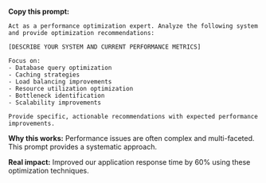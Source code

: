 **Copy this prompt:**

```
Act as a performance optimization expert. Analyze the following system and provide optimization recommendations:

[DESCRIBE YOUR SYSTEM AND CURRENT PERFORMANCE METRICS]

Focus on:
- Database query optimization
- Caching strategies
- Load balancing improvements
- Resource utilization optimization
- Bottleneck identification
- Scalability improvements

Provide specific, actionable recommendations with expected performance improvements.
```

**Why this works:** Performance issues are often complex and multi-faceted. This prompt provides a systematic approach.

**Real impact:** Improved our application response time by 60% using these optimization techniques.
